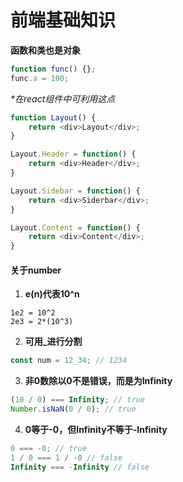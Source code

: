 # 前端基础知识

**函数和类也是对象**

```javascript
function func() {};
func.a = 100;
```

*\*在react组件中可利用这点*

```javascript
function Layout() {
    return <div>Layout</div>;
}

Layout.Header = function() {
    return <div>Header</div>;
}

Layout.Sidebar = function() {
    return <div>Siderbar</div>;
}

Layout.Content = function() {
    return <div>Content</div>;
}
```

#### 关于number

1. **e(n)代表10^n**

```
1e2 = 10^2
2e3 = 2*(10^3)
```

2. **可用_进行分割**

```javascript
const num = 12_34; // 1234
```

3. **非0数除以0不是错误，而是为Infinity**

```javascript
(10 / 0) === Infinity; // true
Number.isNaN(0 / 0); // true
```

4. **0等于-0，但Infinity不等于-Infinity**

```javascript
0 === -0; // true
1 / 0 === 1 / -0 // false
Infinity === -Infinity // false
```
